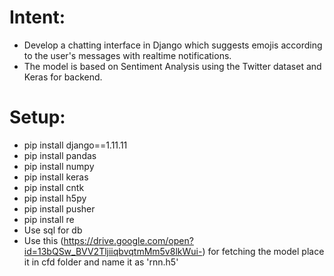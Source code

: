 # Intent:
- Develop a chatting interface in Django which suggests emojis according to the user's messages with realtime notifications.
- The model is based on Sentiment Analysis using the Twitter dataset and Keras for backend.

# Setup:
- pip install django==1.11.11
- pip install pandas
- pip install numpy
- pip install keras
- pip install cntk
- pip install h5py
- pip install pusher
- pip install re
- Use sql for db
- Use this (https://drive.google.com/open?id=13bQSw_BVV2TljiiqbvqtmMm5v8lkWui-) for fetching the model place it in cfd folder and name it as 'rnn.h5'
